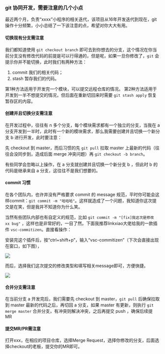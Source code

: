 ### git 协同开发，需要注意的几个小点

最近两个月，负责“xxxx”小程序的相关迭代，该项目从16年开发迭代到现在，git操作十分频繁，小小总结了一下该注意的点，希望对你大大有用。

#### 切换现有分支需注意
我们都知道使用 `git checkout branch` 即可去到你想去的分支，这个情况在你当前分支没有修改代码的前提是可以行得通的，但是呢，如果一旦你修改了，`git` 会提示你并不能切换，此时我们有两种方法：

1. commit 我们的相关代码；
2. stash 暂存我们的代码。

第1种方法适用于开发完一个模块，可以提交远程仓库的情况。
第2种方法适用于开发到一半不想提交的情况，但后面在重新切回来时需要 `git stash apply` 恢复暂存区的内容。

#### 创建并且切换分支需注意

在开发过程中，往往有 n 多个分支，每个模块需求都有一个独立的分支，当我在 a 分支开发到一半时，此时有一个新的模块需求，那么我需要创建并且切换一个新分支 b 进行开发，此时要注意：

先 checkout 到 master，而后习惯的先 `git pull` 拉取 master 上最新的代码（往往会没同步到，造成后面 merge 冲突问题）再 `git checkout -b branch`。

有些同学会忽略以上操作，在 a 分支就创建并且切换一个新分支 b ，但此时 b 的代码是继承来自 a 分支，这往往不是我们想要的。 

#### commit 习惯

在各个团队内，也许并没有严格要求 commit 的 message 规范，平时你可能会这样commit：`git commit -m "哈哈哈"`。这样就造成了一个问题，我知道你这次提交是在笑，但是我并不知道你为什么笑。

当然有些团队内部也有自定义的规范，比如 `git commit -m "[fix]我这次是修改 xx bug"` ，这样也是非常好的，一目了然。下面我推荐linkxiao大佬给我的一款插件 `vsc-commitizen`。直接看操作：

安装完这个插件后，按“ctrl+shift+p”，输入“vsc-commitizen”（下次会直接出现在窗口，如下图），

![](https://act.weixin.qq.com/static/images/201912/e6c31060155fac00bafe1b8ef9906049.png)

而后，选择我们这次提交的修改类型和填写相关message即可，方便快捷。

![](https://act.weixin.qq.com/static/images/201912/8f025754852def4aa4a1eeb8eae3d596.png)

#### 合并分支需注意

在当前分支 a 开发完后，我们需要先 checkout 到 master，`git pull` 后确保拉取到 master 最新的代码之后，再切回 a 分支，如果 master 有更新，则执行 `git merge master` 合并分支，有冲突则解决冲突，之后再提交 push ，确保后续提 MR

#### 提交MR/PR需注意

打开xxx，在相应的项目仓库，选择Merge Request，选择你修改的分支，后面选择checkout的老板，提交你的MR即可。